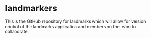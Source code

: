# landmarkers
This is the GitHub repository for landmarks which will allow for version control of the landmarks application and members on the team to collaborate
